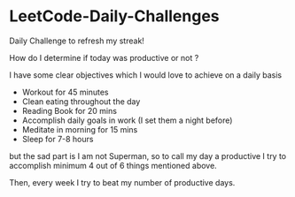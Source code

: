 # LeetCode-Daily-Challenges
Daily Challenge to refresh my streak!


How do I determine if today was productive or not ?


I have some clear objectives which I would love to achieve on a daily basis

- Workout for 45 minutes
- Clean eating throughout the day
- Reading Book for 20 mins
- Accomplish daily goals in work (I set them a night before)
- Meditate in morning for 15 mins
- Sleep for 7-8 hours


but the sad part is I am not Superman, so to call my day a productive I try to accomplish minimum 4 out of 6 things mentioned above.

Then, every week I try to beat my number of productive days.
